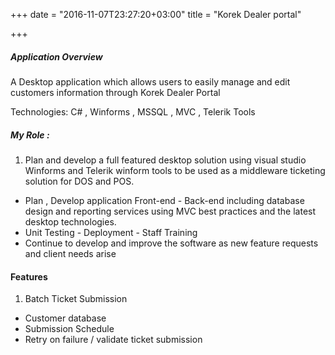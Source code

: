 +++
date = "2016-11-07T23:27:20+03:00"
title = "Korek Dealer portal"

+++

##### Application Overview

A Desktop application which allows users to easily manage and edit customers information through Korek Dealer Portal

Technologies: 
C# , Winforms , MSSQL , MVC , Telerik Tools

##### My Role :

1. Plan and develop a full featured desktop solution using visual studio Winforms and Telerik winform tools to be used as a middleware ticketing solution for DOS and POS.
* Plan , Develop application Front-end - Back-end including database design and reporting services using MVC best practices and the latest desktop technologies.
* Unit Testing - Deployment - Staff Training
* Continue to develop and improve the software as new feature requests and client needs arise

#### Features
1. Batch Ticket Submission
* Customer database
* Submission Schedule
* Retry on failure / validate ticket submission
